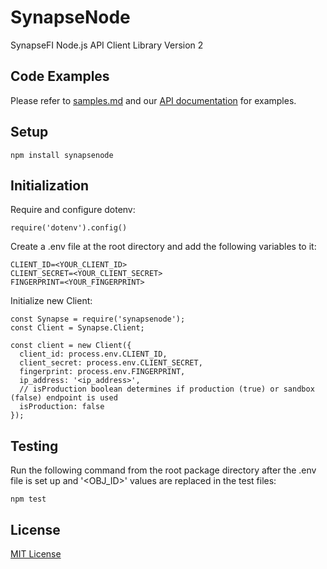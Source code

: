 # SynapseNode
SynapseFI Node.js API Client Library Version 2

## Code Examples
Please refer to [samples.md](samples.md) and our [API documentation](https://docs.synapsefi.com) for examples.

## Setup
```
npm install synapsenode
```

## Initialization
Require and configure dotenv:
```
require('dotenv').config()
```
Create a .env file at the root directory and add the following variables to it:
```
CLIENT_ID=<YOUR_CLIENT_ID>
CLIENT_SECRET=<YOUR_CLIENT_SECRET>
FINGERPRINT=<YOUR_FINGERPRINT>
```
Initialize new Client:
```
const Synapse = require('synapsenode');
const Client = Synapse.Client;

const client = new Client({
  client_id: process.env.CLIENT_ID,
  client_secret: process.env.CLIENT_SECRET,
  fingerprint: process.env.FINGERPRINT,
  ip_address: '<ip_address>',
  // isProduction boolean determines if production (true) or sandbox (false) endpoint is used
  isProduction: false
});
```

## Testing
Run the following command from the root package directory after the .env file is set up and '<OBJ_ID>' values are replaced in the test files:
```
npm test
```

## License
[MIT License](LICENSE)

